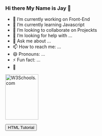 ### Hi there My Name is Jay 👋 



- 🔭 I’m currently working on Front-End
- 🌱 I’m currently learning Javascript
- 👯 I’m looking to collaborate on Projeckts
- 🤔 I’m looking for help with ...
- 💬 Ask me about ...
- 📫 How to reach me: ...
- 😄 Pronouns: ...
- ⚡ Fun fact: ...
- 📌

 
<img src="https://www.w3schools.com/images/w3schools_green.jpg" alt="W3Schools.com" style="width:104px;height:142px;">

<button onclick="document.location='default.asp'">HTML Tutorial</button>
